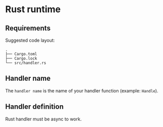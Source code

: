 # Rust runtime

## Requirements

Suggested code layout:

```
.
├── Cargo.toml
├── Cargo.lock
└── src/handler.rs
```

## Handler name

The `handler name` is the name of your handler function (example: `Handle`).

## Handler definition

Rust handler must be async to work.
